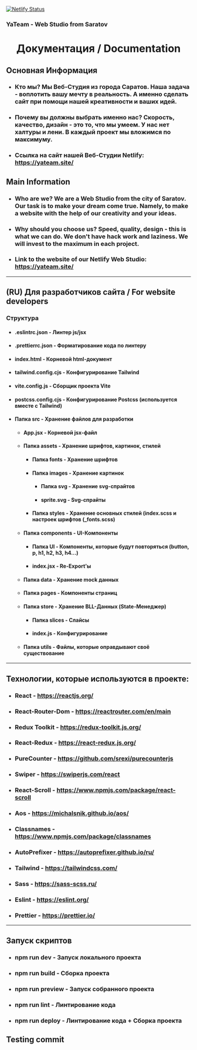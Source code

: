 [![Netlify Status](https://api.netlify.com/api/v1/badges/8758d867-e311-4c78-8e61-1e8674bf6ecc/deploy-status)](https://app.netlify.com/sites/tiny-moonbeam-f33e03/deploys)

### YaTeam - Web Studio from Saratov
<h1 align='center'>Документация / Documentation</h1>
<h2>Основная Информация</h2>
<ul>
    <li><h3>Кто мы? Мы Веб-Студия из города Саратов. Наша задача - воплотить вашу мечту в реальность. А именно сделать сайт при помощи нашей креативности и ваших идей. </h3></li>
    <li><h3>Почему вы должны выбрать именно нас? Скорость, качество, дизайн - это то, что мы умеем. У нас нет халтуры и лени. В каждый проект мы вложимся по максимуму.</h3></li>
    <li><h3>Ссылка на сайт нашей Веб-Студии Netlify: <a href='https://yateam.site/'>https://yateam.site/</a></h3></li>
</ul>

<h2>Main Information</h2>
<ul>
    <li><h3>Who are we? We are a Web Studio from the city of Saratov. Our task is to make your dream come true. Namely, to make a website with the help of our creativity and your ideas. </h3></li>
    <li><h3>Why should you choose us? Speed, quality, design - this is what we can do. We don't have hack work and laziness. We will invest to the maximum in each project.</h3></li>
    <li><h3>Link to the website of our Netlify Web Studio: <a href='https://yateam.site/'>https://yateam.site/</a></h3></li>
</ul>

<hr/>

<h2>(RU) Для разработчиков сайта / For website developers </h2>
<h3>Структура</h3>
<ul>
    <li><h4>.eslintrc.json - Линтер js/jsx</h4></li>
    <li><h4>.prettierrc.json - Форматирование кода по линтеру</h4></li>
    <li><h4>index.html - Корневой html-документ</h4></li>
    <li><h4>tailwind.config.cjs - Конфигурирование Tailwind</h4></li>
    <li><h4>vite.config.js - Сборщик проекта Vite</h4></li>
    <li><h4>postcss.config.cjs - Конфигурирование Postcss (используется вместе с Tailwind) </h4></li>
    <li><h4>Папка src - Хранение файлов для разработки</h4>
        <ul>
            <li><h4>App.jsx - Корневой jsx-файл</h4>
            <li><h4>Папка assets - Хранение шрифтов, картинок, стилей</h4>
                <ul>
                    <li><h4>Папка fonts - Хранение шрифтов</h4></li>
                    <li><h4>Папка images - Хранение картинок</h4>
                        <ul>
                            <li><h4>Папка svg - Хранение svg-спрайтов</h4></li>
                            <li><h4>sprite.svg - Svg-спрайты</h4></li>
                        </ul>
                    </li>
                    <li><h4>Папка styles - Хранение основных стилей (index.scss и настроек шрифтов (_fonts.scss) </h4> </li>
                </ul>
            </li>
        </ul>
        <ul>
            <li><h4>Папка components - UI-Компоненты</h4>
                <ul>
                    <li><h4>Папка UI - Компоненты, которые будут повторяться (button, p, h1, h2, h3, h4...)</h4></li>
                    <li><h4>index.jsx - Re-Export'ы</h4></li>
                </ul>
            </li>
            <li><h4>Папка data - Хранение mock данных</h4></li>
            <li><h4>Папка pages - Компоненты страниц</h4></li>
            <li><h4>Папка store - Хранение BLL-Данных (State-Менеджер)</h4>
                <ul>
                    <li><h4>Папка slices - Слайсы</h4></li>
                    <li><h4>index.js - Конфигурирование</h4></li>
                </ul>
            </li>
            <li><h4>Папка utils - Файлы, которые оправдывают своё существование</h4>
        </ul>
    </li>
</ul>

<hr/>
<h2>Технологии, которые используются в проекте:</h2>
<ul>
    <li><h3>React - <a href='https://reactjs.org/'>https://reactjs.org/</a></h3></li>
    <li><h3>React-Router-Dom - <a href='https://reactrouter.com/en/main'>https://reactrouter.com/en/main</a></h3></li>
    <li><h3>Redux Toolkit - <a href='https://redux-toolkit.js.org/'>https://redux-toolkit.js.org/</a></h3></li>
    <li><h3>React-Redux - <a href='https://react-redux.js.org/'>https://react-redux.js.org/</a></h3></li>
    <li><h3>PureCounter - <a href='https://github.com/srexi/purecounterjs'>https://github.com/srexi/purecounterjs</a></h3></li>
    <li><h3>Swiper - <a href='https://swiperjs.com/react'>https://swiperjs.com/react</a></h3></li>
    <li><h3>React-Scroll - <a href='https://www.npmjs.com/package/react-scroll'>https://www.npmjs.com/package/react-scroll</a></h3></li>
    <li><h3>Aos - <a href='https://michalsnik.github.io/aos/'>https://michalsnik.github.io/aos/</a></h3></li>
    <li><h3>Classnames - <a href='https://www.npmjs.com/package/classnames'>https://www.npmjs.com/package/classnames</a></h3></li>
    <li><h3>AutoPrefixer - <a href='https://autoprefixer.github.io/ru/'>https://autoprefixer.github.io/ru/</a></h3></li>
    <li><h3>Tailwind - <a href='https://tailwindcss.com/'>https://tailwindcss.com/</a></h3></li>
    <li><h3>Sass - <a href='https://sass-scss.ru/'>https://sass-scss.ru/</a></h3></li>
    <li><h3>Eslint - <a href='https://eslint.org/'>https://eslint.org/</a></h3></li>
    <li><h3>Prettier - <a href='https://prettier.io/'>https://prettier.io/</a></h3></li>
</ul>

<hr/>
<h2>Запуск скриптов</h2>
<ul>
    <li><h3>npm run dev - Запуск локального проекта</h3></li>
    <li><h3>npm run build - Сборка проекта</h3></li>
    <li><h3>npm run preview - Запуск собранного проекта</h3></li>
    <li><h3>npm run lint - Линтирование кода</h3></li>
    <li><h3>npm run deploy - Линтирование кода + Сборка проекта</h3></li>
</ul>

<h2>Testing commit</h2>
